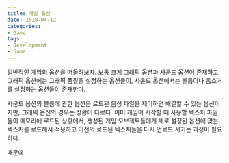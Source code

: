 ```yaml
---
title: 게임 옵션
date: 2018-04-12
categories:
- Game
tags:
- Development
- Game
---
```


 일반적인 게임의 옵션을 떠올려보자. 보통 크게 그래픽 옵션과 사운드 옵션이 존재하고, 그래픽 옵션에는 그래픽 품질을 설정하는 옵션들이, 사운드 옵션에서는 볼륨이나 음소거를 설정하는 옵션들이 존재한다.

 사운드 옵션의 볼륨에 관한 옵션은 로드된 음성 파일을 제어하면 해결할 수 있는 옵션이지만, 그래픽 옵션의 경우는 상황이 다르다. 이미 게임이 시작할 때 사용할 텍스처 파일들이 메모리에 로드된 상황에서, 생성된 게임 오브젝트들에게 새로 설정된 옵션에 맞는 텍스처를 로드해서 적용하고 이전의 로드된 텍스처들을 다시 언로드 시키는 과정이 필요하다.

 때문에 